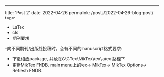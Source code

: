 ---
title: 'Post 2'
date: 2022-04-26
permalink: /posts/2022-04-26-blog-post/
tags:
  - LaTex
  - cls
  - 期刊要求
   
-向不同期刊/出版社投稿时，会有不同的manuscript格式要求:
- 下载相应package, 并放在C\CTex\MikTex\tex\latex 路径下
- 更新MikTex FNDB. main menu上的tex-> MikTex-> MikTex Options-> Refresh FNDB. 



